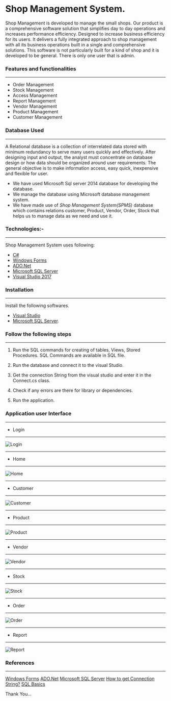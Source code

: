 # Shop Management System.

Shop Management is developed to manage the small shops.
Our product is a comprehensive software solution that simplifies day to day operations and increases performance efficiency. Designed to increase business efficiency for its users. It delivers a fully integrated approach to shop management with all its business operations built in a single and comprehensive solutions. This software is not particularly built for a kind of shop and it is developed to be general. There is only one user that is admin. 

### Features and functionalities
****
  - Order Management
  - Stock Management
  - Access Management
  - Report Management
  - Vendor Management
  - Product Management
  - Customer Management

### Database Used
****
A  Relational database is a collection of interrelated data stored with minimum redundancy to serve many users quickly and effectively. After designing input and output, the analyst must concentrate on database design or how data should be organized around user requirements. The general objective is to make information access, easy quick, inexpensive and flexible for user. 
 
 - We have used Microsoft Sql server 2014 database for developing the database.
- We manage the database using Microsoft database management system. 
- We have made use of *Shop Management System(SPMS)* database which contains relations customer,   Product, Vendor, Order, Stock that helps us to manage data as we need and use it.


### Technologies:-
****
Shop Management System uses following:

* [C#](https://docs.microsoft.com/en-us/dotnet/csharp/)
* [Windows Forms](https://docs.microsoft.com/en-us/dotnet/framework/winforms/) 
* [ADO.Net](https://docs.microsoft.com/en-us/dotnet/framework/data/adonet/) 
* [Microsoft SQL Server](https://www.microsoft.com/en-in/sql-server/sql-server-2019)
* [Visual Studio 2017](https://visualstudio.microsoft.com/)


### Installation
****
Install the following softwares.
* [Visual Studio](https://visualstudio.microsoft.com/vs/older-downloads/)
* [Microsoft SQL Server](https://www.microsoft.com/en-in/sql-server/sql-server-downloads). 

### Follow the following steps
****

1) Run the SQL commands for creating of tables, Views, Stored Procedures. SQL Commands are available in SQL file.

2) Run the database and connect it to the visual Studio.

3) Get the connection String from the visual studio and enter it in the Connect.cs class.

4) Check if any errors are there for library or dependencies.

5) Run the application.

### Application user Interface
****
- Login
***
![Login](img/login.png)
***
- Home
***
![Home](img/home.png)
****
- Customer
***
![Customer](img/customer.png)
****
- Product
***
![Product](img/Product.png)
****
- Vendor
***
![Vendor](img/vendor.png)
****
- Stock
***
![Stock](img/stock.png)
****
- Order
***
![Order](img/order.png)
****
- Report
***
![Report](img/report.png)

                                                  
### References
****
 [Windows Forms](https://docs.microsoft.com/en-us/dotnet/framework/winforms/)
 [ADO.Net](https://docs.microsoft.com/en-us/dotnet/framework/data/adonet/)
 [Microsoft SQL Server](https://www.microsoft.com/en-in/sql-server/sql-server-2019)
 [How to get Connection String?](https://www.youtube.com/watch?v=1U0cP2rvr2g)
 [SQL Basics](https://www.sqlservertutorial.net/sql-server-basics/)

Thank You...
